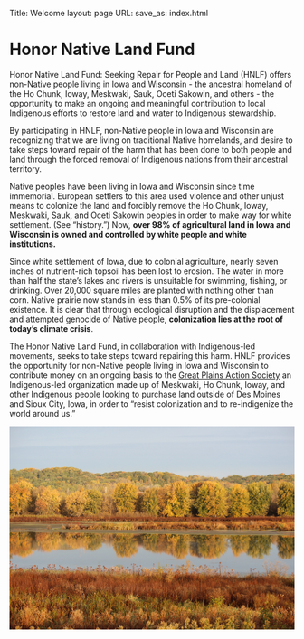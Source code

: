 Title: Welcome
layout: page
URL:
save_as: index.html

Honor Native Land Fund
=======

Honor Native Land Fund: Seeking Repair for People and Land (HNLF) offers non-Native people living in Iowa and Wisconsin - the ancestral homeland of the Ho Chunk, Ioway, Meskwaki, Sauk, Oceti Sakowin, and others - the opportunity to make an ongoing and meaningful contribution to local Indigenous efforts to restore land and water to Indigenous stewardship. 

By participating in HNLF, non-Native people in Iowa and Wisconsin are recognizing that we are living on traditional Native homelands, and desire to take steps toward repair of the harm that has been done to both people and land through the forced removal of Indigenous nations from their ancestral territory. 

Native peoples have been living in Iowa and Wisconsin since time immemorial. European settlers to this area used violence and other unjust means to colonize the land and forcibly remove the Ho Chunk, Ioway, Meskwaki, Sauk, and Oceti Sakowin peoples in order to make way for white settlement. (See “history.”) Now, **over 98% of agricultural land in Iowa and Wisconsin is owned and controlled by white people and white institutions.** 

Since white settlement of Iowa, due to colonial agriculture, nearly seven inches of nutrient-rich topsoil has been lost to erosion. The water in more than half the state’s lakes and rivers is unsuitable for swimming, fishing, or drinking. Over 20,000 square miles are planted with nothing other than corn. Native prairie now stands in less than 0.5% of its pre-colonial existence. It is clear that through ecological disruption and the displacement and attempted genocide of Native people, **colonization lies at the root of today’s climate crisis**. 

The Honor Native Land Fund, in collaboration with Indigenous-led movements, seeks to take steps toward repairing this harm. HNLF provides the opportunity for non-Native people living in Iowa and Wisconsin to contribute money on an ongoing basis to the [Great Plains Action Society](https://www.greatplainsaction.org/) an Indigenous-led organization made up of Meskwaki, Ho Chunk, Ioway, and other Indigenous people looking to purchase land outside of Des Moines and Sioux City, Iowa, in order to “resist colonization and to re-indigenize the world around us.”

<img src="/images/NahantMarsh.JPG" alt="NahantMarsh" height="360" width="535" />
